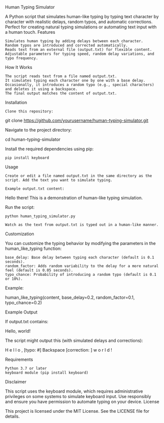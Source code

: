 Human Typing Simulator

A Python script that simulates human-like typing by typing text character by character with realistic delays, random typos, and automatic corrections. Perfect for creating natural typing simulations or automating text input with a human touch.
Features

    Simulates human typing by adding delays between each character.
    Random typos are introduced and corrected automatically.
    Reads text from an external file (output.txt) for flexible content.
    Adjustable parameters for typing speed, random delay variations, and typo frequency.

How It Works

    The script reads text from a file named output.txt.
    It simulates typing each character one by one with a base delay.
    Occasionally, it introduces a random typo (e.g., special characters) and deletes it using a backspace.
    The final output matches the content of output.txt.

Installation

    Clone this repository:

git clone https://github.com/yourusername/human-typing-simulator.git

Navigate to the project directory:

cd human-typing-simulator

Install the required dependencies using pip:

    pip install keyboard

Usage

    Create or edit a file named output.txt in the same directory as the script. Add the text you want to simulate typing.

    Example output.txt content:

Hello there! This is a demonstration of human-like typing simulation.

Run the script:

    python human_typing_simulator.py

    Watch as the text from output.txt is typed out in a human-like manner.

Customization

You can customize the typing behavior by modifying the parameters in the human_like_typing function:

    base_delay: Base delay between typing each character (default is 0.1 seconds).
    random_factor: Adds random variability to the delay for a more natural feel (default is 0.05 seconds).
    typo_chance: Probability of introducing a random typo (default is 0.1 or 10%).

Example:

human_like_typing(content, base_delay=0.2, random_factor=0.1, typo_chance=0.2)

Example Output

If output.txt contains:

Hello, world!

The script might output this (with simulated delays and corrections):

H
e
l
l
o
,
[typo: #] Backspace
[correction:  ]
w
o
r
l
d
!

Requirements

    Python 3.7 or later
    keyboard module (pip install keyboard)

Disclaimer

This script uses the keyboard module, which requires administrative privileges on some systems to simulate keyboard input. Use responsibly and ensure you have permission to automate typing on your device.
License

This project is licensed under the MIT License. See the LICENSE file for details.
